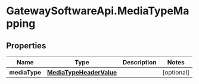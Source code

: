 # GatewaySoftwareApi.MediaTypeMapping

## Properties
Name | Type | Description | Notes
------------ | ------------- | ------------- | -------------
**mediaType** | [**MediaTypeHeaderValue**](MediaTypeHeaderValue.md) |  | [optional] 


